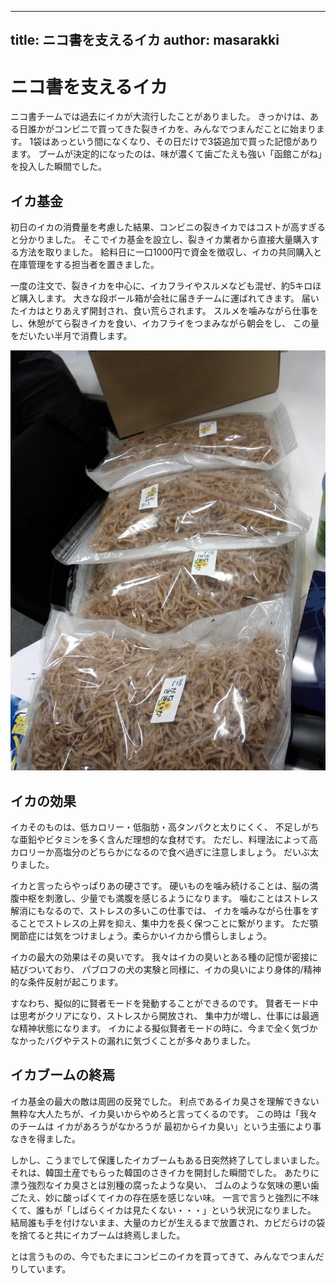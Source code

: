 ----
title: ニコ書を支えるイカ
author: masarakki
----

# ニコ書を支えるイカ

ニコ書チームでは過去にイカが大流行したことがありました。
きっかけは、ある日誰かがコンビニで買ってきた裂きイカを、みんなでつまんだことに始まります。
1袋はあっという間になくなり、その日だけで3袋追加で買った記憶があります。
ブームが決定的になったのは、味が濃くて歯ごたえも強い「函館こがね」を投入した瞬間でした。

## イカ基金

初日のイカの消費量を考慮した結果、コンビニの裂きイカではコストが高すぎると分かりました。
そこでイカ基金を設立し、裂きイカ業者から直接大量購入する方法を取りました。
給料日に一口1000円で資金を徴収し、イカの共同購入と在庫管理をする担当者を置きました。

一度の注文で、裂きイカを中心に、イカフライやスルメなども混ぜ、約5キロほど購入します。
大きな段ボール箱が会社に届きチームに運ばれてきます。
届いたイカはとりあえず開封され、食い荒らされます。
スルメを噛みながら仕事をし、休憩がてら裂きイカを食い、イカフライをつまみながら朝会をし、
この量をだいたい半月で消費します。

![届いたばかりのイカ](images/ika.jpg)

## イカの効果

イカそのものは、低カロリー・低脂肪・高タンパクと太りにくく、
不足しがちな亜鉛やビタミンを多く含んだ理想的な食材です。
ただし、料理法によって高カロリーか高塩分のどちらかになるので食べ過ぎに注意しましょう。
だいぶ太りました。

イカと言ったらやっぱりあの硬さです。
硬いものを噛み続けることは、脳の満腹中枢を刺激し、少量でも満腹を感じるようになります。
噛むことはストレス解消にもなるので、ストレスの多いこの仕事では、
イカを噛みながら仕事をすることでストレスの上昇を抑え、集中力を長く保つことに繋がります。
ただ顎関節症には気をつけましょう。柔らかいイカから慣らしましょう。

イカの最大の効果はその臭いです。
我々はイカの臭いとある種の記憶が密接に結びついており、
パブロフの犬の実験と同様に、イカの臭いにより身体的/精神的な条件反射が起こります。

すなわち、擬似的に賢者モードを発動することができるのです。
賢者モード中は思考がクリアになり、ストレスから開放され、
集中力が増し、仕事には最適な精神状態になります。
イカによる擬似賢者モードの時に、今まで全く気づかなかったバグやテストの漏れに気づくことが多々ありました。

## イカブームの終焉

イカ基金の最大の敵は周囲の反発でした。
利点であるイカ臭さを理解できない無粋な大人たちが、イカ臭いからやめろと言ってくるのです。
この時は「我々のチームは イカがあろうがなかろうが 最初からイカ臭い」という主張により事なきを得ました。

しかし、こうまでして保護したイカブームもある日突然終了してしまいました。
それは、韓国土産でもらった韓国のさきイカを開封した瞬間でした。
あたりに漂う強烈なイカ臭さとは別種の腐ったような臭い、
ゴムのような気味の悪い歯ごたえ、妙に酸っぱくてイカの存在感を感じない味。
一言で言うと強烈に不味くて、誰もが「しばらくイカは見たくない・・・」という状況になりました。
結局誰も手を付けないまま、大量のカビが生えるまで放置され、カビだらけの袋を捨てると共にイカブームは終焉しました。

とは言うものの、今でもたまにコンビニのイカを買ってきて、みんなでつまんだりしています。
